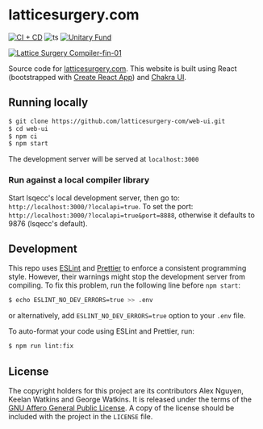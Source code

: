 # latticesurgery.com 

[![CI + CD](https://github.com/latticesurgery-com/web-ui/actions/workflows/main.yml/badge.svg)](https://github.com/latticesurgery-com/web-ui/actions/workflows/main.yml)
![ts](https://badgen.net/badge/-/TypeScript/blue?icon=typescript&label)
[![Unitary Fund](https://img.shields.io/badge/Supported%20By-Unitary%20Fund-FFFF00.svg)](https://unitary.fund)

[![Lattice Surgery Compiler-fin-01](https://user-images.githubusercontent.com/46719079/150657000-8e83c649-84a8-431b-aab0-d44d847e5a24.png)](https://latticesurgery.com)

Source code for [latticesurgery.com](https://latticesurgery.com). 
This website is built using React (bootstrapped with [Create React App](https://github.com/facebook/create-react-app))
and [Chakra UI](https://github.com/chakra-ui/chakra-ui).

## Running locally 
```sh
$ git clone https://github.com/latticesurgery-com/web-ui.git
$ cd web-ui
$ npm ci 
$ npm start
```
The development server will be served at `localhost:3000`

### Run against a local compiler library
Start lsqecc's local development server, then go to: `http://localhost:3000/?localapi=true`. To set the port: `http://localhost:3000/?localapi=true&port=8888`, otherwise it defaults to 9876 (lsqecc's default).


## Development
This repo uses [ESLint](https://eslint.org/) and [Prettier](https://prettier.io/) to enforce a consistent programming style.
However, their warnings might stop the development server from compiling. To fix this problem, run the following line before
`npm start`:
```sh
$ echo ESLINT_NO_DEV_ERRORS=true >> .env
```
or alternatively, add `ESLINT_NO_DEV_ERRORS=true` option to your `.env` file. 

To auto-format your code using ESLint and Prettier, run:
```sh
$ npm run lint:fix
```

## License
The copyright holders for this project are its contributors Alex Nguyen, Keelan Watkins and George Watkins. It is released under the terms of the [GNU Affero General Public License](https://www.gnu.org/licenses/agpl-3.0.en.html). A copy of the license should be included with the project in the `LICENSE` file.
